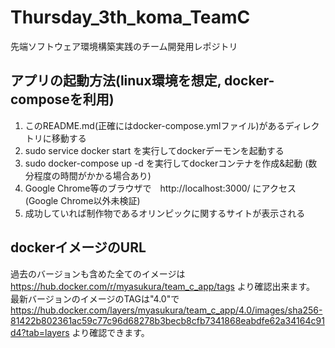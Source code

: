# Thursday_3th_koma_TeamC
先端ソフトウェア環境構築実践のチーム開発用レポジトリ

## アプリの起動方法(linux環境を想定, docker-composeを利用)
1. このREADME.md(正確にはdocker-compose.ymlファイル)があるディレクトリに移動する
2. sudo service docker start を実行してdockerデーモンを起動する
3. sudo docker-compose up -d を実行してdockerコンテナを作成&起動 (数分程度の時間がかかる場合あり)
4. Google Chrome等のブラウザで　http://localhost:3000/ にアクセス(Google Chrome以外未検証)
5. 成功していれば制作物であるオリンピックに関するサイトが表示される

## dockerイメージのURL
過去のバージョンも含めた全てのイメージは https://hub.docker.com/r/myasukura/team_c_app/tags より確認出来ます。<br>
最新バージョンのイメージのTAGは"4.0"で https://hub.docker.com/layers/myasukura/team_c_app/4.0/images/sha256-81422b802361ac59c77c96d68278b3becb8cfb7341868eabdfe62a34164c91d4?tab=layers より確認できます。
